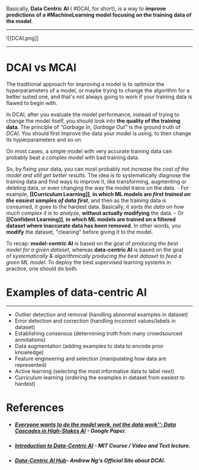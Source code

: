 Basically, **Data Centric AI** ( #DCAI, for short), is a way to **improve predictions of a #MachineLearning model focusing on the training data of the model**. 
___

![[DCAI.png]]
 ___
# DCAI vs MCAI

The traditional approach for improving a model is to optimize the hyperparameters of a model, or maybe trying to change the algorithm for a better suited one, and that's not always going to work if your training data is flawed to begin with.

In DCAI, after you evaluate the model performance, instead of trying to change the model itself, you should look into **the quality of the training data**. The principle of _"Garbage In, Garbage Out"_ is the ground truth of *DCAI*. You should first improve the data your model is using, to then change its hyperparameters and so on.

On most cases, a simple model with very accurate training data can probably beat a complex model with bad training data.

So, by fixing your data, you can most probably not *increase the cost of the model and still get better results.* The idea is to systematically diagnose the training data and find ways to improve it, like transforming, augmenting or deleting data, or even changing the way the model trains on the data.
	 - For example, **[[Curriculum Learning]]**, **in which ML models are *first trained on the easiest samples of data first***, and then as the training data is consumed, it goes to the hardest data. Basically, it *sorts the data on how much complex it is to analyze*, **without actually modifying** the data.
	 - Or **[[Confident Learning]]**, **in which ML models are trained on a filtered dataset where inaccurate data has been removed**. In other words, you **modify** the dataset, "cleaning" before giving it to the model. 

To recap: **model-centric AI** is based on the goal of _producing the best model for a given dataset_, whereas **data-centric AI** is based on the goal of _systematically & algorithmically producing the best dataset to feed a given ML model_. To deploy the best supervised learning systems in practice, one should do both.
# Examples of data-centric AI
___
- Outlier detection and removal (handling abnormal examples in dataset)
- Error detection and correction (handling incorrect values/labels in dataset)
- Establishing consensus (determining truth from many crowdsourced annotations)
- Data augmentation (adding examples to data to encode prior knowledge)
- Feature engineering and selection (manipulating how data are represented)
- Active learning (selecting the most informative data to label next)
- Curriculum learning (ordering the examples in dataset from easiest to hardest)

# References

- ##### [Everyone wants to do the model work, not the data work'': Data Cascades in High-Stakes AI](https://storage.googleapis.com/pub-tools-public-publication-data/pdf/0d556e45afc54afeb2eb6b51a9bc1827b9961ff4.pdf) - Google Paper.

- ##### [Introduction to Data-Centric AI](https://dcai.csail.mit.edu) - MIT Course / Video and Text lecture.

- ##### [Data-Centric AI Hub](https://datacentricai.org)- Andrew Ng's Official Site about DCAI.
